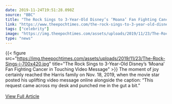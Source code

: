 ```yaml
---
date: 2019-11-24T19:51:28.098Z 
source: "BBC" 
title: "The Rock Sings to 3-Year-Old Disney’s ‘Moana’ Fan Fighting Cancer in Touching Video Message" 
link: "https://www.theepochtimes.com/the-rock-sings-to-3-year-old-disneys-moana-fan-fighting-cancer-in-touching-video-message_3151854.html" 
tags: ["celebrity"]
image: "https://img.theepochtimes.com/assets/uploads/2019/11/23/The-Rock-Sings-i-700x420.jpg" 
type: "news"
---
```

{{< figure src="https://img.theepochtimes.com/assets/uploads/2019/11/23/The-Rock-Sings-i-700x420.jpg" title="The Rock Sings to 3-Year-Old Disney’s ‘Moana’ Fan Fighting Cancer in Touching Video Message" >}}
The moment of joy certainly reached the Harris family on Nov. 18, 2019, when the movie star posted his uplifting video message online alongside the caption: “This request came across my desk and punched me in the gut a bit.”
<br/><br/>
<a href='https://www.theepochtimes.com/the-rock-sings-to-3-year-old-disneys-moana-fan-fighting-cancer-in-touching-video-message_3151854.html' class='btn' target='_blank'>View Full Article</a>